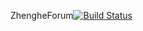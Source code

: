 ZhengheForum[![Build Status](https://travis-ci.org/zhForum/zhForum.github.io.svg?branch=master)](https://travis-ci.org/zhForum/zhForum.github.io)

